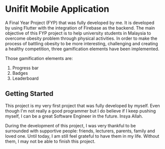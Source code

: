 # Unifit Mobile Application

A Final Year Project (FYP) that was fully developed by me.
It is developed by using Flutter with the integration of Firebase as the backend.
The main objective of this FYP project is to help university students in Malaysia to overcome obesity problem through physical activities.
In order to make the process of battling obesity to be more interesting, challenging and creating a healthy competition, three gamification elements have been implemented. 

Those gamification elements are:

1. Progress bar
2. Badges
3. Leaderboard

## Getting Started

This project is my very first project that was fully developed by myself. Even though I'm not really a good programmer but I do believe if I keep pushing myself, I can be a great Software Engineer in the future. Insya Allah.

During the development of this project, I was very thankful to be surrounded with supportive people: friends, lecturers, parents, family and loved one. Until today, I am still feel grateful to have them in my life. Without them, I may not be able to finish this project. 
